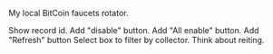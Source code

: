 My local BitCoin faucets rotator.

Show record id.
Add "disable" button.
Add "All enable" button.
Add "Refresh" button
Select box to filter by collector.
Think about reiting.

